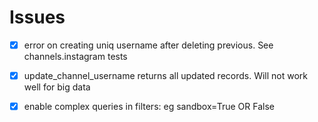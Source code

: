 # Issues

- [X] error on creating uniq username after deleting previous. See channels.instagram tests

- [X] update_channel_username returns all updated records. Will not work well for big data
- [X] enable complex queries in filters: eg sandbox=True OR False